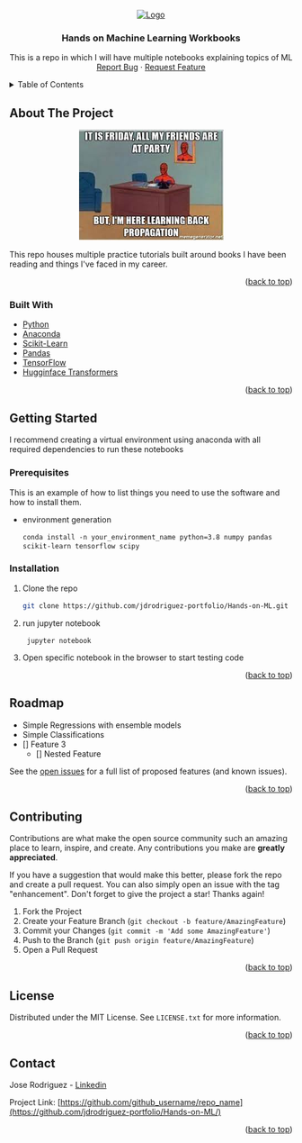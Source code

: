 <div id="top"></div>
<!--
*** Thanks for checking out the Best-README-Template. If you have a suggestion
*** that would make this better, please fork the repo and create a pull request
*** or simply open an issue with the tag "enhancement".
*** Don't forget to give the project a star!
*** Thanks again! Now go create something AMAZING! :D
-->



<!-- PROJECT SHIELDS -->
<!--
*** I'm using markdown "reference style" links for readability.
*** Reference links are enclosed in brackets [ ] instead of parentheses ( ).
*** See the bottom of this document for the declaration of the reference variables
*** for contributors-url, forks-url, etc. This is an optional, concise syntax you may use.
*** https://www.markdownguide.org/basic-syntax/#reference-style-links
-->




<!-- PROJECT LOGO -->
<br />
<div align="center">
  <a href="https://www.linkedin.com/in/drodriguez1689/">
    <img src="images/logo.jpg" alt="Logo" width="160" height="220">
  </a>

<h3 align="center">Hands on Machine Learning Workbooks</h3>

  <p align="center">
    This is a repo in which I will have multiple notebooks explaining topics of ML
    <br />
    <a href="https://github.com/jdrodriguez-portfolio/Hands-on-ML/issues">Report Bug</a>
    ·
    <a href="https://github.com/jdrodriguez-portfolio/Hands-on-ML/issues">Request Feature</a>
  </p>
</div>



<!-- TABLE OF CONTENTS -->
<details>
  <summary>Table of Contents</summary>
  <ol>
    <li>
      <a href="#about-the-project">About The Project</a>
      <ul>
        <li><a href="#built-with">Built With</a></li>
      </ul>
    </li>
    <li>
      <a href="#getting-started">Getting Started</a>
      <ul>
        <li><a href="#prerequisites">Prerequisites</a></li>
        <li><a href="#installation">Installation</a></li>
      </ul>
    </li>
    <li><a href="#usage">Usage</a></li>
    <li><a href="#roadmap">Roadmap</a></li>
    <li><a href="#license">License</a></li>
    <li><a href="#contact">Contact</a></li>
  </ol>
</details>



<!-- ABOUT THE PROJECT -->
## About The Project
<div align="center">
  <a>
    <img src="images/screenshot.jpg" alt="Logo">
  </a>
</div>

This repo houses multiple practice tutorials built around books I have been reading and things I've faced in my career.
<p align="right">(<a href="#top">back to top</a>)</p>



### Built With

* [Python](https://www.python.org/)
* [Anaconda](https://www.anaconda.com/)
* [Scikit-Learn](https://vuejs.org/)
* [Pandas](https://pandas.pydata.org/)
* [TensorFlow](https://www.tensorflow.org)
* [Hugginface Transformers](https://huggingface.co/)

<p align="right">(<a href="#top">back to top</a>)</p>



<!-- GETTING STARTED -->
## Getting Started

I recommend creating a virtual environment using anaconda with all required dependencies to run these notebooks

### Prerequisites

This is an example of how to list things you need to use the software and how to install them.
* environment generation
  ```
  conda install -n your_environment_name python=3.8 numpy pandas scikit-learn tensorflow scipy 
  ```

### Installation

1. Clone the repo
   ```sh
   git clone https://github.com/jdrodriguez-portfolio/Hands-on-ML.git
   ```
2. run jupyter notebook
   ```
    jupyter notebook
   ```
3. Open specific notebook in the browser to start testing code


<p align="right">(<a href="#top">back to top</a>)</p>


<!-- ROADMAP -->
## Roadmap

- Simple Regressions with ensemble models
- Simple Classifications
- [] Feature 3
    - [] Nested Feature

See the [open issues](https://github.com/jdrodriguez-portfolio/Hands-on-ML/issues) for a full list of proposed features (and known issues).

<p align="right">(<a href="#top">back to top</a>)</p>



<!-- CONTRIBUTING -->
## Contributing

Contributions are what make the open source community such an amazing place to learn, inspire, and create. Any contributions you make are **greatly appreciated**.

If you have a suggestion that would make this better, please fork the repo and create a pull request. You can also simply open an issue with the tag "enhancement".
Don't forget to give the project a star! Thanks again!

1. Fork the Project
2. Create your Feature Branch (`git checkout -b feature/AmazingFeature`)
3. Commit your Changes (`git commit -m 'Add some AmazingFeature'`)
4. Push to the Branch (`git push origin feature/AmazingFeature`)
5. Open a Pull Request

<p align="right">(<a href="#top">back to top</a>)</p>



<!-- LICENSE -->
## License

Distributed under the MIT License. See `LICENSE.txt` for more information.

<p align="right">(<a href="#top">back to top</a>)</p>



<!-- CONTACT -->
## Contact

Jose Rodriguez - [Linkedin](https://www.linkedin.com/in/drodriguez1689/) 

Project Link: [https://github.com/github_username/repo_name](https://github.com/jdrodriguez-portfolio/Hands-on-ML/)

<p align="right">(<a href="#top">back to top</a>)</p>



<!-- MARKDOWN LINKS & IMAGES -->
<!-- https://www.markdownguide.org/basic-syntax/#reference-style-links -->
[contributors-shield]: https://img.shields.io/github/contributors/github_username/repo_name.svg?style=for-the-badge
[contributors-url]: https://github.com/github_username/repo_name/graphs/contributors
[forks-shield]: https://img.shields.io/github/forks/github_username/repo_name.svg?style=for-the-badge
[forks-url]: https://github.com/github_username/repo_name/network/members
[stars-shield]: https://img.shields.io/github/stars/github_username/repo_name.svg?style=for-the-badge
[stars-url]: https://github.com/github_username/repo_name/stargazers
[issues-shield]: https://img.shields.io/github/issues/github_username/repo_name.svg?style=for-the-badge
[issues-url]: https://github.com/github_username/repo_name/issues
[license-shield]: https://img.shields.io/github/license/github_username/repo_name.svg?style=for-the-badge
[license-url]: https://github.com/github_username/repo_name/blob/master/LICENSE.txt
[linkedin-shield]: https://img.shields.io/badge/-LinkedIn-black.svg?style=for-the-badge&logo=linkedin&colorB=555
[linkedin-url]: https://linkedin.com/in/linkedin_username
[product-screenshot]: images/screenshot.jpg
